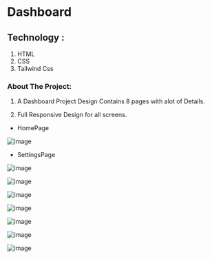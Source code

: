 # Dashboard

## Technology : 

1. HTML
2. CSS
3. Tailwind Css

### About The Project: 

1. A Dashboard Project Design Contains 8 pages  with alot of Details.
  
2. Full Responsive Design for all screens.

- HomePage

![image](https://user-images.githubusercontent.com/92198960/207614533-213fa230-a0d2-4c9f-a356-2f9e1fde3abe.png)

- SettingsPage

![image](https://user-images.githubusercontent.com/92198960/207615912-528bc852-5fb2-4db8-a3b4-e1e6a3f01924.png)

![image](https://user-images.githubusercontent.com/92198960/207615965-3a948d28-f575-4f1b-951a-ecf530b7f9a2.png)

![image](https://user-images.githubusercontent.com/92198960/207616031-59c1a156-8a87-477b-9316-f318390ffe5f.png)

![image](https://user-images.githubusercontent.com/92198960/207616087-781dcb9e-af29-43b7-bd91-fca198a1ee48.png)

![image](https://user-images.githubusercontent.com/92198960/207616150-c4f08f6f-e7d2-483f-b0f4-b4350c7c9775.png)

![image](https://user-images.githubusercontent.com/92198960/207616198-4ba37469-db5e-4a03-aa31-1113dab2153e.png)

![image](https://user-images.githubusercontent.com/92198960/207616260-7278c100-82af-448d-af96-8de6d5231992.png)


